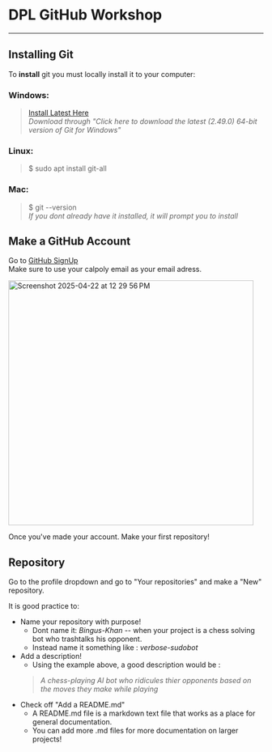 # DPL GitHub Workshop  

---

## Installing Git  

To **install** git you must locally install it to your computer:  

### Windows:  
> [Install Latest Here](https://git-scm.com/downloads/win)  
> *Download through "Click here to download the latest (2.49.0) 64-bit version of Git for Windows"*  

### Linux:  
> $ sudo apt install git-all

### Mac:  
> $ git --version  
> *If you dont already have it installed, it will prompt you to install*

## Make a GitHub Account  

Go to [GitHub SignUp](https://github.com/signup?ref_cta=Sign+up&ref_loc=header+logged+out&ref_page=%2F&source=header-home)  
Make sure to use your calpoly email as your email adress.  

<img width="484" alt="Screenshot 2025-04-22 at 12 29 56 PM" src="https://github.com/user-attachments/assets/9a1eaa1b-9ab3-4597-ae54-8ab550fc1e90" />

Once you've made your account. Make your first repository!

## Repository  

Go to the profile dropdown and go to "Your repositories" and make a "New" repository.

It is good practice to:
- Name your repository with purpose!
    - Dont name it: *Bingus-Khan* -- when your project is a chess solving bot who trashtalks his opponent.
    - Instead name it something like : *verbose-sudobot*
- Add a description!
    - Using the example above, a good description would be :
    > *A chess-playing AI bot who ridicules thier opponents
    > based on the moves they make while playing*
- Check off "Add a README.md"
    - A README.md file is a markdown text file that works as a place for general documentation.
    - You can add more .md files for more documentation on larger projects!








